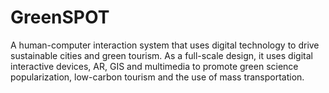 # GreenSPOT
A human-computer interaction system that uses digital technology to drive sustainable cities and green tourism. As a full-scale design, it uses digital interactive devices, AR, GIS and multimedia to promote green science popularization, low-carbon tourism and the use of mass transportation. 
